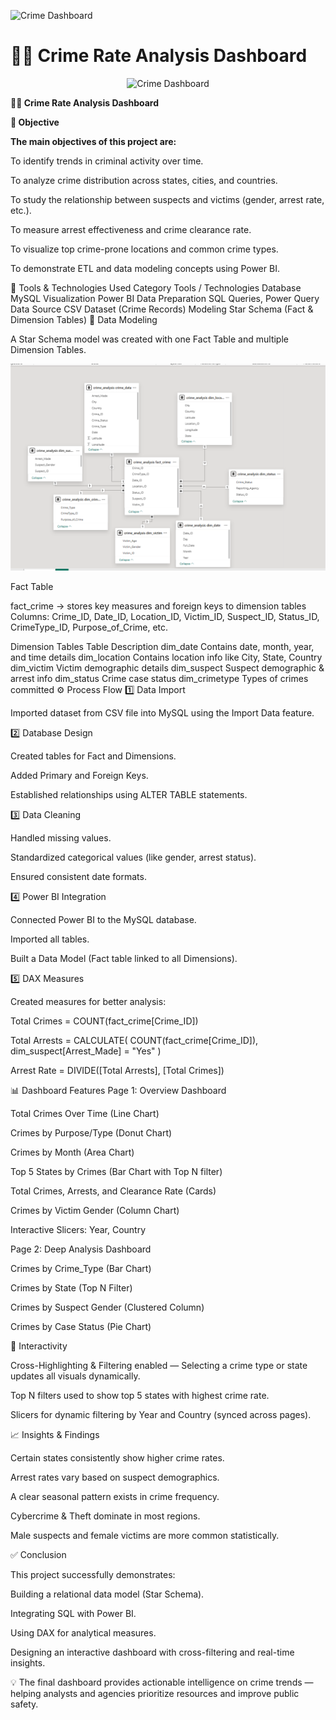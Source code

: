 ![Crime Dashboard](crime.jpg)
# 🕵️‍♂️ Crime Rate Analysis Dashboard

<p align="center">
  <img src="images/crime.jpg" alt="Crime Dashboard" width="700"/>
</p>


****🕵️‍♂️ Crime Rate Analysis Dashboard****

**🎯 Objective**

**The main objectives of this project are:**

To identify trends in criminal activity over time.

To analyze crime distribution across states, cities, and countries.

To study the relationship between suspects and victims (gender, arrest rate, etc.).

To measure arrest effectiveness and crime clearance rate.

To visualize top crime-prone locations and common crime types.

To demonstrate ETL and data modeling concepts using Power BI.

🧩 Tools & Technologies Used
Category	Tools / Technologies
Database	MySQL
Visualization	Power BI
Data Preparation	SQL Queries, Power Query
Data Source	CSV Dataset (Crime Records)
Modeling	Star Schema (Fact & Dimension Tables)
🧠 Data Modeling

A Star Schema model was created with one Fact Table and multiple Dimension Tables.

![Crime Dimension](Dimension.png)

Fact Table

fact_crime → stores key measures and foreign keys to dimension tables
Columns: Crime_ID, Date_ID, Location_ID, Victim_ID, Suspect_ID, Status_ID, CrimeType_ID, Purpose_of_Crime, etc.

Dimension Tables
Table	Description
dim_date	Contains date, month, year, and time details
dim_location	Contains location info like City, State, Country
dim_victim	Victim demographic details
dim_suspect	Suspect demographic & arrest info
dim_status	Crime case status
dim_crimetype	Types of crimes committed
⚙️ Process Flow
1️⃣ Data Import

Imported dataset from CSV file into MySQL using the Import Data feature.

2️⃣ Database Design

Created tables for Fact and Dimensions.

Added Primary and Foreign Keys.

Established relationships using ALTER TABLE statements.

3️⃣ Data Cleaning

Handled missing values.

Standardized categorical values (like gender, arrest status).

Ensured consistent date formats.

4️⃣ Power BI Integration

Connected Power BI to the MySQL database.

Imported all tables.

Built a Data Model (Fact table linked to all Dimensions).

5️⃣ DAX Measures

Created measures for better analysis:

Total Crimes = COUNT(fact_crime[Crime_ID])

Total Arrests = 
CALCULATE(
    COUNT(fact_crime[Crime_ID]),
    dim_suspect[Arrest_Made] = "Yes"
)

Arrest Rate = DIVIDE([Total Arrests], [Total Crimes])

📊 Dashboard Features
Page 1: Overview Dashboard

Total Crimes Over Time (Line Chart)

Crimes by Purpose/Type (Donut Chart)

Crimes by Month (Area Chart)

Top 5 States by Crimes (Bar Chart with Top N filter)

Total Crimes, Arrests, and Clearance Rate (Cards)

Crimes by Victim Gender (Column Chart)

Interactive Slicers: Year, Country

Page 2: Deep Analysis Dashboard

Crimes by Crime_Type (Bar Chart)

Crimes by State (Top N Filter)

Crimes by Suspect Gender (Clustered Column)

Crimes by Case Status (Pie Chart)

🔄 Interactivity

Cross-Highlighting & Filtering enabled — Selecting a crime type or state updates all visuals dynamically.

Top N filters used to show top 5 states with highest crime rate.

Slicers for dynamic filtering by Year and Country (synced across pages).

📈 Insights & Findings

Certain states consistently show higher crime rates.

Arrest rates vary based on suspect demographics.

A clear seasonal pattern exists in crime frequency.

Cybercrime & Theft dominate in most regions.

Male suspects and female victims are more common statistically.

✅ Conclusion

This project successfully demonstrates:

Building a relational data model (Star Schema).

Integrating SQL with Power BI.

Using DAX for analytical measures.

Designing an interactive dashboard with cross-filtering and real-time insights.

💡 The final dashboard provides actionable intelligence on crime trends — helping analysts and agencies prioritize resources and improve public safety.
